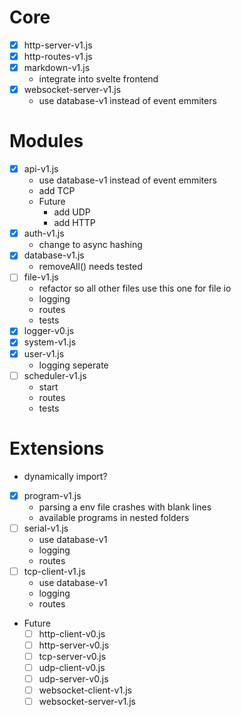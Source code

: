 # Core
- [x] http-server-v1.js
- [x] http-routes-v1.js
- [x] markdown-v1.js
    - integrate into svelte frontend
- [x] websocket-server-v1.js
    - use database-v1 instead of event emmiters

# Modules
- [x] api-v1.js
    - use database-v1 instead of event emmiters
    - add TCP
    - Future
        - add UDP
        - add HTTP
- [x] auth-v1.js
    - change to async hashing
- [x] database-v1.js
    - removeAll() needs tested
- [ ] file-v1.js
    - refactor so all other files use this one for file io
    - logging
    - routes
    - tests
- [x] logger-v0.js
- [x] system-v1.js
- [x] user-v1.js
    - logging seperate
- [ ] scheduler-v1.js
    - start
    - routes
    - tests

# Extensions
- dynamically import?
- [x] program-v1.js
    - parsing a env file crashes with blank lines
    - available programs in nested folders
- [ ] serial-v1.js
    - use database-v1
    - logging
    - routes
- [ ] tcp-client-v1.js
    - use database-v1
    - logging
    - routes
- Future
    - [ ] http-client-v0.js
    - [ ] http-server-v0.js
    - [ ] tcp-server-v0.js
    - [ ] udp-client-v0.js
    - [ ] udp-server-v0.js
    - [ ] websocket-client-v1.js
    - [ ] websocket-server-v1.js
